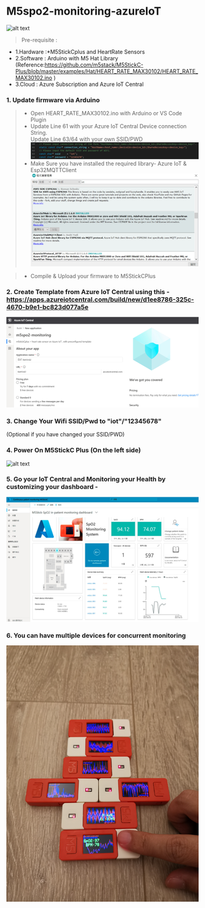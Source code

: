 # M5spo2-monitoring-azureIoT
![alt text](imgs\361701.jpg "Title")

> Pre-requisite : 
- 1.Hardware :*M5StickCplus and HeartRate Sensors
- 2.Software : Arduino with M5 Hat Library (Reference:https://github.com/m5stack/M5StickC-Plus/blob/master/examples/Hat/HEART_RATE_MAX30102/HEART_RATE_MAX30102.ino )
- 3.Cloud : Azure Subscription and Azure IoT Central
### 1. Update firmware via Arduino
> * Open HEART_RATE_MAX30102.ino with Arduino or VS Code Plugin
> * Update Line 61 with your Azure IoT Central Device connection String.<br>
>   Update Line 63/64 with your own SSID/PWD
![alt text](imgs\2021-06-18_234614.jpg "Title")
> * Make Sure you have installed the required library- Azure IoT & Esp32MQTTClient
![alt text](imgs\2021-06-19_000425.jpg "Title")

> * Compile & Upload your firmware to M5StickCPlus

### 2. Create Template from Azure IoT Central using this - https://apps.azureiotcentral.com/build/new/d1ee8786-325c-4670-b9e1-bc823d077a5e 
![alt text](imgs\2021-06-18_235555.jpg "Title")


### 3. Change Your Wifi SSID/Pwd to "iot"/"12345678" 
(Optional if you have changed your SSID/PWD)
### 4. Power On M5StickC Plus (On the left side)
![alt text](imgs\361700.jpg "Title")
### 5. Go your IoT Central and Monitoring your Health by customizing your dashboard - 
![alt text](imgs\messageImage_1624008880562.jpeg "Title")
### 6. You can have multiple devices for concurrent monitoring
![alt text](imgs\367096.jpg "Title")